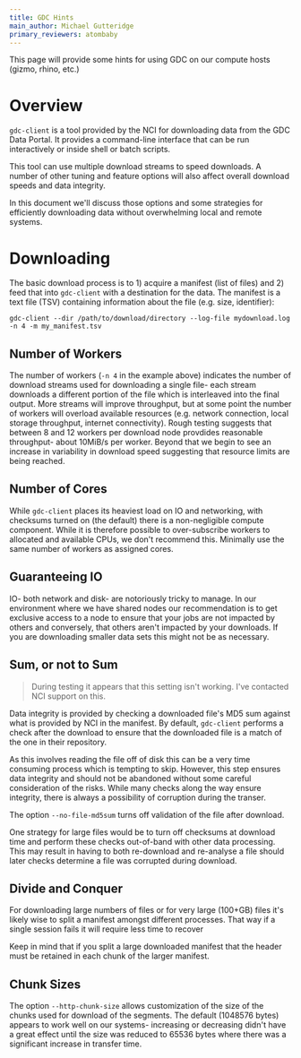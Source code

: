 ```yaml
---
title: GDC Hints
main_author: Michael Gutteridge
primary_reviewers: atombaby
---
```


This page will provide some hints for using GDC on our compute hosts (gizmo, rhino, etc.)

# Overview

`gdc-client` is a tool provided by the NCI for downloading data from the GDC Data Portal.  It provides a command-line interface that can be run interactively or inside shell or batch scripts.

This tool can use multiple download streams to speed downloads.  A number of other tuning and feature options will also affect overall download speeds and data integrity.

In this document we'll discuss those options and some strategies for efficiently downloading data without overwhelming local and remote systems.

# Downloading

The basic download process is to 1) acquire a manifest (list of files) and 2) feed that into `gdc-client` with a destination for the data.  The manifest is a text file (TSV) containing information about the file (e.g. size, identifier):

```
gdc-client --dir /path/to/download/directory --log-file mydownload.log -n 4 -m my_manifest.tsv
```

## Number of Workers

The number of workers (`-n 4` in the example above) indicates the number of download streams used for downloading a single file- each stream downloads a different portion of the file which is interleaved into the final output.  More streams will improve throughput, but at some point the number of workers will overload available resources (e.g. network connection, local storage throughput, internet connectivity).  Rough testing suggests that between 8 and 12 workers per download node provdides reasonable throughput- about 10MiB/s per worker.  Beyond that we begin to see an increase in variability in download speed suggesting that resource limits are being reached.

## Number of Cores

While `gdc-client` places its heaviest load on IO and networking, with checksums turned on (the default) there is a non-negligible compute component. While it is therefore possible to over-subscribe workers to allocated and available CPUs, we don't recommend this.  Minimally use the same number of workers as assigned cores.

## Guaranteeing IO

IO- both network and disk- are notoriously tricky to manage.  In our environment where we have shared nodes our recommendation is to get exclusive access to a node to ensure that your jobs are not impacted by others and conversely, that others aren't impacted by your downloads.  If you are downloading smaller data sets this might not be as necessary.

## Sum, or not to Sum

> During testing it appears that this setting isn't working.  I've contacted NCI support on this.

Data integrity is provided by checking a downloaded file's MD5 sum against what is provided by NCI in the manifest.  By default, `gdc-client` performs a check after the download to ensure that the downloaded file is a match of the one in their repository.

As this involves reading the file off of disk this can be a very time consuming process which is tempting to skip.  However, this step ensures data integrity and should not be abandoned without some careful consideration of the risks.  While many checks along the way ensure integrity, there is always a possibility of corruption during the transer.

The option `--no-file-md5sum` turns off validation of the file after download.

One strategy for large files would be to turn off checksums at download time and perform these checks out-of-band with other data processing.  This may result in having to both re-download and re-analyse a file should later checks determine a file was corrupted during download.

## Divide and Conquer

For downloading large numbers of files or for very large (100+GB) files it's likely wise to split a manifest amongst different processes.  That way if a single session fails it will require less time to recover

Keep in mind that if you split a large downloaded manifest that the header must be retained in each chunk of the larger manifest.

## Chunk Sizes

The option `--http-chunk-size` allows customization of the size of the chunks used for download of the segments.  The default (1048576 bytes) appears to work well on our systems- increasing or decreasing didn't have a great effect until the size was reduced to 65536 bytes where there was a significant increase in transfer time.
